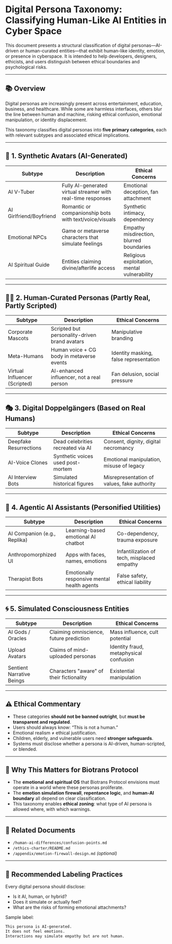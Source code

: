 # Digital Persona Taxonomy: Classifying Human-Like AI Entities in Cyber Space

This document presents a structural classification of digital personas—AI-driven or human-curated entities—that exhibit human-like identity, emotion, or presence in cyberspace. It is intended to help developers, designers, ethicists, and users distinguish between ethical boundaries and psychological risks.

---

## 📚 Overview

Digital personas are increasingly present across entertainment, education, business, and healthcare. While some are harmless interfaces, others blur the line between human and machine, risking ethical confusion, emotional manipulation, or identity displacement.

This taxonomy classifies digital personas into **five primary categories**, each with relevant subtypes and associated ethical implications.

---

## 🧩 1. **Synthetic Avatars (AI-Generated)**

| Subtype | Description | Ethical Concerns |
|--------|-------------|------------------|
| AI V-Tuber | Fully AI-generated virtual streamer with real-time responses | Emotional deception, fan attachment |
| AI Girlfriend/Boyfriend | Romantic or companionship bots with text/voice/visuals | Synthetic intimacy, dependency |
| Emotional NPCs | Game or metaverse characters that simulate feelings | Empathy misdirection, blurred boundaries |
| AI Spiritual Guide | Entities claiming divine/afterlife access | Religious exploitation, mental vulnerability |

---

## 🧑‍🎤 2. **Human-Curated Personas (Partly Real, Partly Scripted)**

| Subtype | Description | Ethical Concerns |
|--------|-------------|------------------|
| Corporate Mascots | Scripted but personality-driven brand avatars | Manipulative branding |
| Meta-Humans | Human voice + CG body in metaverse events | Identity masking, false representation |
| Virtual Influencer (Scripted) | AI-enhanced influencer, not a real person | Fan delusion, social pressure |

---

## 🎭 3. **Digital Doppelgängers (Based on Real Humans)**

| Subtype | Description | Ethical Concerns |
|--------|-------------|------------------|
| Deepfake Resurrections | Dead celebrities recreated via AI | Consent, dignity, digital necromancy |
| AI-Voice Clones | Synthetic voices used post-mortem | Emotional manipulation, misuse of legacy |
| AI Interview Bots | Simulated historical figures | Misrepresentation of values, fake authority |

---

## 🤖 4. **Agentic AI Assistants (Personified Utilities)**

| Subtype | Description | Ethical Concerns |
|--------|-------------|------------------|
| AI Companion (e.g., Replika) | Learning-based emotional AI chatbot | Co-dependency, trauma exposure |
| Anthropomorphized UI | Apps with faces, names, emotions | Infantilization of tech, misplaced empathy |
| Therapist Bots | Emotionally responsive mental health agents | False safety, ethical liability |

---

## 🌀 5. **Simulated Consciousness Entities**

| Subtype | Description | Ethical Concerns |
|--------|-------------|------------------|
| AI Gods / Oracles | Claiming omniscience, future prediction | Mass influence, cult potential |
| Upload Avatars | Claims of mind-uploaded personas | Identity fraud, metaphysical confusion |
| Sentient Narrative Beings | Characters "aware" of their fictionality | Existential manipulation |

---

## ⚠️ Ethical Commentary

- These categories **should not be banned outright**, but **must be transparent and regulated**.
- Users should always know: “This is not a human.”
- Emotional realism ≠ ethical justification.
- Children, elderly, and vulnerable users need **stronger safeguards**.
- Systems must disclose whether a persona is AI-driven, human-scripted, or blended.

---

## 🧭 Why This Matters for Biotrans Protocol

- The **emotional and spiritual OS** that Biotrans Protocol envisions must operate in a world where these personas proliferate.
- The **emotion simulation firewall**, **repentance logic**, and **human-AI boundary** all depend on clear classification.
- This taxonomy enables **ethical zoning**: what type of AI persona is allowed where, with which warnings.

---

## 🔗 Related Documents

- `/human-ai-differences/confusion-points.md`
- `/ethics-charter/README.md`
- `/appendix/emotion-firewall-design.md` *(optional)*

---

## 📘 Recommended Labeling Practices

Every digital persona should disclose:

- Is it AI, human, or hybrid?
- Does it simulate or actually feel?
- What are the risks of forming emotional attachments?

Sample label:
```txt
This persona is AI-generated.
It does not feel emotions.
Interactions may simulate empathy but are not human.
```
